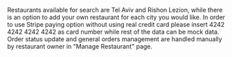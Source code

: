 
Restaurants available for search are Tel Aviv and Rishon Lezion, while there is an option to add your own restaurant for each city you would like.
In order to use Stripe paying option without using real credit card please insert 4242 4242 4242 4242 as card number while rest of the data can be mock data.
Order status update and general orders management are handled manually by restaurant owner in "Manage Restaurant" page.
